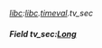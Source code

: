 _[libc](../../modules/libc/libc-module.md):[libc](../../modules/libc/libc-module.md).[timeval](../../modules/libc/libc-timeval.md).tv\_sec_
##### Field tv\_sec:[Long](../../modules/wonkey/wonkey-types-long.md)
